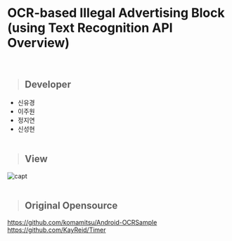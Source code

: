 # OCR-based Illegal Advertising Block <br/> (using Text Recognition API Overview)
<br/>

> ## Developer

 * 신유경<br/>
 * 이주원<br/>
 * 정지연<br/>
 * 신성현<br/><br/>

> ## View

![capt](https://user-images.githubusercontent.com/48276522/58680281-1c0c0080-83a2-11e9-856c-727d740f77fc.PNG)<br/><br/>



> ## Original Opensource

https://github.com/komamitsu/Android-OCRSample<br/>
https://github.com/KayReid/Timer

